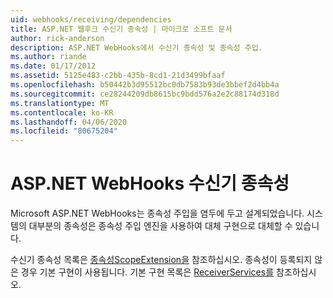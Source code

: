 ```yaml
---
uid: webhooks/receiving/dependencies
title: ASP.NET 웹후크 수신기 종속성 | 마이크로 소프트 문서
author: rick-anderson
description: ASP.NET WebHooks에서 수신기 종속성 및 종속성 주입.
ms.author: riande
ms.date: 01/17/2012
ms.assetid: 5125e483-c2bb-435b-8cd1-21d3499bfaaf
ms.openlocfilehash: b50442b3d95512bc0db7583b93de3bbef2d4bb4a
ms.sourcegitcommit: ce28244209db8615bc9bdd576a2e2c88174d318d
ms.translationtype: MT
ms.contentlocale: ko-KR
ms.lasthandoff: 04/06/2020
ms.locfileid: "80675204"
---
```

# <a name="aspnet-webhooks-receiver-dependencies"></a>ASP.NET WebHooks 수신기 종속성

Microsoft ASP.NET WebHooks는 종속성 주입을 염두에 두고 설계되었습니다. 시스템의 대부분의 종속성은 종속성 주입 엔진을 사용하여 대체 구현으로 대체할 수 있습니다.

수신기 종속성 목록은 [종속성ScopeExtension을](https://github.com/aspnet/aspnetWebHooks/blob/master/src/Microsoft.AspNet.WebHooks.Receivers/Extensions/DependencyScopeExtensions.cs) 참조하십시오. 종속성이 등록되지 않은 경우 기본 구현이 사용됩니다. 기본 구현 목록은 [ReceiverServices를](https://github.com/aspnet/aspnetWebHooks/blob/master/src/Microsoft.AspNet.WebHooks.Receivers/Services/ReceiverServices.cs) 참조하십시오.
